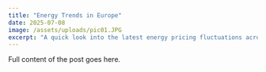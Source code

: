 ```yaml
---
title: "Energy Trends in Europe"
date: 2025-07-08
image: /assets/uploads/pic01.JPG
excerpt: "A quick look into the latest energy pricing fluctuations across the EU."
---
```


Full content of the post goes here.
